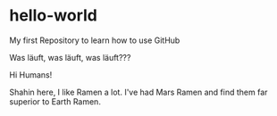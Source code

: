 # hello-world
My first Repository to learn how to use GitHub

Was läuft, was läuft, was läuft???

Hi Humans!

Shahin here, I like Ramen a lot.
I've had Mars Ramen and find them far superior to Earth Ramen.
